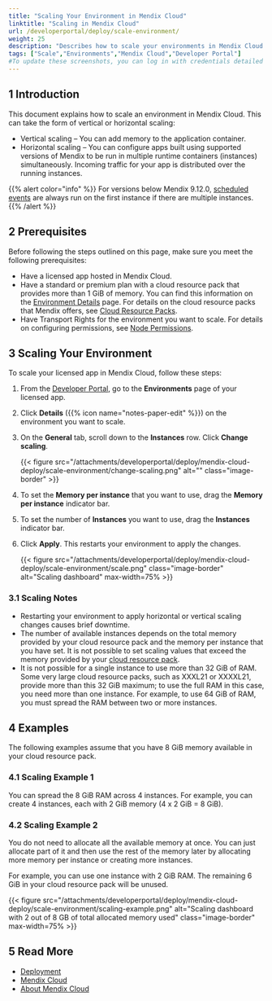 ```yaml
---
title: "Scaling Your Environment in Mendix Cloud"
linktitle: "Scaling in Mendix Cloud"
url: /developerportal/deploy/scale-environment/
weight: 25
description: "Describes how to scale your environments in Mendix Cloud."
tags: ["Scale","Environments","Mendix Cloud","Developer Portal"]
#To update these screenshots, you can log in with credentials detailed in How to Update Screenshots Using Team Apps.
---
```


## 1 Introduction

This document explains how to scale an environment in Mendix Cloud. This can take the form of vertical or horizontal scaling:

* Vertical scaling – You can add memory to the application container.
* Horizontal scaling – You can configure apps built using supported versions of Mendix to be run in multiple runtime containers (instances) simultaneously. Incoming traffic for your app is distributed over the running instances.

{{% alert color="info" %}}
For versions below Mendix 9.12.0, [scheduled events](/refguide/scheduled-events/) are always run on the first instance if there are multiple instances.
{{% /alert %}}

## 2 Prerequisites

Before following the steps outlined on this page, make sure you meet the following prerequisites:

* Have a licensed app hosted in Mendix Cloud.
* Have a standard or premium plan with a cloud resource pack that provides more than 1 GiB of memory. You can find this information on the [Environment Details](/developerportal/deploy/environments-details/) page. For details on the cloud resource packs that Mendix offers, see [Cloud Resource Packs](/developerportal/deploy/mendix-cloud-deploy/#resource-pack).
* Have Transport Rights for the environment you want to scale. For details on configuring permissions, see [Node Permissions](/developerportal/deploy/node-permissions/).

## 3 Scaling Your Environment

To scale your licensed app in Mendix Cloud, follow these steps:

1. From the [Developer Portal](http://sprintr.home.mendix.com), go to the **Environments** page of your licensed app.

2. Click **Details** ({{% icon name="notes-paper-edit" %}}) on the environment you want to scale.

3. On the **General** tab, scroll down to the **Instances** row. Click **Change scaling**.

    {{< figure src="/attachments/developerportal/deploy/mendix-cloud-deploy/scale-environment/change-scaling.png" alt="" class="image-border" >}}

4. To set the **Memory per instance** that you want to use, drag the **Memory per instance** indicator bar.

5. To set the number of **Instances** you want to use, drag the **Instances** indicator bar.

6. Click **Apply**. This restarts your environment to apply the changes.

    {{< figure src="/attachments/developerportal/deploy/mendix-cloud-deploy/scale-environment/scale.png" class="image-border" alt="Scaling dashboard" max-width=75% >}}

### 3.1 Scaling Notes

* Restarting your environment to apply horizontal or vertical scaling changes causes brief downtime.
* The number of available instances depends on the total memory provided by your cloud resource pack and the memory per instance that you have set. It is not possible to set scaling values that exceed the memory provided by your [cloud resource pack](/developerportal/deploy/mendix-cloud-deploy/#resource-pack).
* It is not possible for a single instance to use more than 32 GiB of RAM. Some very large cloud resource packs, such as XXXL21 or XXXXL21, provide more than this 32 GiB maximum; to use the full RAM in this case, you need more than one instance. For example, to use 64 GiB of RAM, you must spread the RAM between two or more instances.

## 4 Examples

The following examples assume that you have 8 GiB memory available in your cloud resource pack.

### 4.1 Scaling Example 1

You can spread the 8 GiB RAM across 4 instances. For example, you can create 4 instances, each with 2 GiB memory (4 x 2 GiB = 8 GiB).

### 4.2 Scaling Example 2

You do not need to allocate all the available memory at once. You can just allocate part of it and then use the rest of the memory later by allocating more memory per instance or creating more instances.

For example, you can use one instance with 2 GiB RAM. The remaining 6 GiB in your cloud resource pack will be unused.

{{< figure src="/attachments/developerportal/deploy/mendix-cloud-deploy/scale-environment/scaling-example.png" alt="Scaling dashboard with 2 out of 8 GB of total allocated memory used" class="image-border" max-width=75% >}}

## 5 Read More

* [Deployment](/developerportal/deploy/)
* [Mendix Cloud](/developerportal/deploy/mendix-cloud-deploy/)
* [About Mendix Cloud](/developerportal/deploy/mxcloudv4/)
